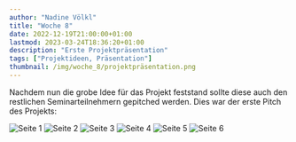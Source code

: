 ```yaml
---
author: "Nadine Völkl"
title: "Woche 8"
date: 2022-12-19T21:00:00+01:00
lastmod: 2023-03-24T18:36:20+01:00
description: "Erste Projektpräsentation"
tags: ["Projektideen, Präsentation"]
thumbnail: /img/woche_8/projektpräsentation.png
---
```


Nachdem nun die grobe Idee für das Projekt feststand sollte diese auch den restlichen Seminarteilnehmern gepitched werden. 
Dies war der erste Pitch des Projekts:

![Seite 1](/img/woche_8/getting_used_to_rats_1.PNG)
![Seite 2](/img/woche_8/getting_used_to_rats_2.PNG)
![Seite 3](/img/woche_8/getting_used_to_rats_3.PNG)
![Seite 4](/img/woche_8/getting_used_to_rats_4.PNG)
![Seite 5](/img/woche_8/getting_used_to_rats_5.PNG)
![Seite 6](/img/woche_8/getting_used_to_rats_6.PNG)
